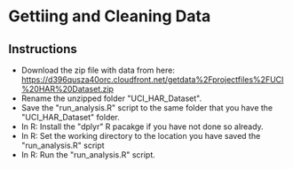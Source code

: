 # Gettiing and Cleaning Data

## Instructions

* Download the zip file with data from here: https://d396qusza40orc.cloudfront.net/getdata%2Fprojectfiles%2FUCI%20HAR%20Dataset.zip 
* Rename the unzipped folder "UCI_HAR_Dataset".
* Save the "run_analysis.R" script to the same folder that you have the "UCI_HAR_Dataset" folder.
* In R: Install the "dplyr" R pacakge if you have not done so already.
* In R: Set the working directory to the location you have saved the "run_analysis.R" script
* In R: Run the "run_analysis.R" script.

